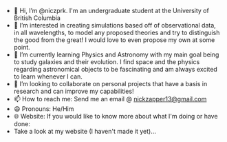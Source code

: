 - 👋 Hi, I’m @niczprk. I'm an undergraduate student at the University of British Columbia
- 👀 I’m interested in creating simulations based off of observational data, in all wavelengths, to model any proposed
  theories and try to distinguish the good from the great! I would love to even propose my own at some point.
- 🌱 I’m currently learning Physics and Astronomy with my main goal being to study galaxies and their evolution.
  I find space and the physics regarding astronomical objects to be fascinating and am always excited to learn whenever I can.
- 💞️ I’m looking to collaborate on personal projects that have a basis in research and can improve my capabilities!
- 📫 How to reach me: Send me an email @ nickzapper13@gmail.com
- 😄 Pronouns: He/Him
- 🌐 Website: If you would like to know more about what I'm doing or have done:
- Take a look at my website (I haven't made it yet)...

<!---
niczprk/niczprk is a ✨ special ✨ repository because its `README.md` (this file) appears on your GitHub profile.
You can click the Preview link to take a look at your changes.
--->

